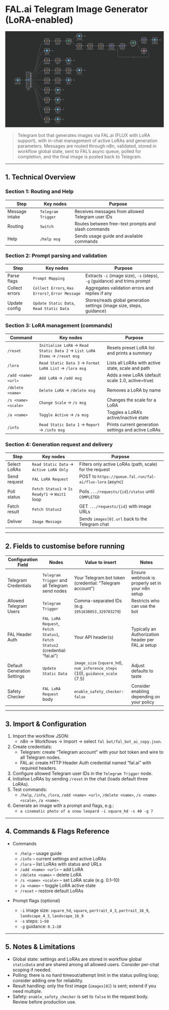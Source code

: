 # FAL.ai Telegram Image Generator (LoRA-enabled)

![overview](../screenshots/08.png)

> Telegram bot that generates images via FAL.ai (FLUX with LoRA support), with in-chat management of active LoRAs and generation parameters. Messages are routed through n8n, validated, stored in workflow global state, sent to FAL’s async queue, polled for completion, and the final image is posted back to Telegram.

---

## 1. Technical Overview

### Section 1: Routing and Help
| Step | Key nodes | Purpose |
| ---- | --------- | ------- |
| Message intake | `Telegram Trigger` | Receives messages from allowed Telegram user IDs |
| Routing | `Switch` | Routes between free-text prompts and slash commands |
| Help | `/help msg` | Sends usage guide and available commands |

### Section 2: Prompt parsing and validation
| Step | Key nodes | Purpose |
| ---- | --------- | ------- |
| Parse flags | `Prompt Mapping` | Extracts `-i` (image size), `-s` (steps), `-g` (guidance) and trims prompt |
| Collect errors | `Collect Errors`, `Has Errors?`, `Error Message` | Aggregates validation errors and replies if any |
| Update config | `Update Static Data`, `Read Static Data` | Stores/reads global generation settings (image size, steps, guidance) |

### Section 3: LoRA management (commands)
| Command | Key nodes | Purpose |
| ------- | --------- | ------- |
| `/reset` | `Initialize LoRA` → `Read Static Data 2` → `List LoRA Items` → `/reset msg` | Resets preset LoRA list and prints a summary |
| `/lora` | `Read Static Data 3` → `Format LoRA List` → `/lora msg` | Lists all LoRAs with active state, scale and path |
| `/add <name> <url>` | `Add LoRA` → `/add msg` | Adds a new LoRA (default scale 1.0, active=true) |
| `/delete <name>` | `Delete LoRA` → `/delete msg` | Removes a LoRA by name |
| `/s <name> <scale>` | `Change Scale` → `/s msg` | Changes the scale for a LoRA |
| `/a <name>` | `Toggle Active` → `/a msg` | Toggles a LoRA’s active/inactive state |
| `/info` | `Read Static Data 1` → `Report` → `/info msg` | Prints current generation settings and active LoRAs |

### Section 4: Generation request and delivery
| Step | Key nodes | Purpose |
| ---- | --------- | ------- |
| Select LoRAs | `Read Static Data` → `Active LoRA Only` | Filters only active LoRAs (path, scale) for the request |
| Send request | `FAL LoRA Request` | POST to `https://queue.fal.run/fal-ai/flux-lora` (async) |
| Poll status | `Fetch Status1` → `Is Ready?1` → `Wait1` loop | Polls `.../requests/{id}/status` until `COMPLETED` |
| Fetch result | `Fetch Status2` | GET `.../requests/{id}` with image URLs |
| Deliver | `Image Message` | Sends `images[0].url` back to the Telegram chat |

---

## 2. Fields to customise before running

| Configuration Field | Nodes | Value to insert | Notes |
| -------------------- | ----- | --------------- | ----- |
| Telegram Credentials | `Telegram Trigger` and all Telegram send nodes | Your Telegram bot token (credential: “Telegram account”) | Ensure webhook is properly set in your n8n setup |
| Allowed Telegram Users | `Telegram Trigger` | Comma-separated IDs (e.g. `1951630053,329703279`) | Restricts who can use the bot |
| FAL Header Auth | `FAL LoRA Request`, `Fetch Status1`, `Fetch Status2` (credential: “fal.ai”) | Your API header(s) | Typically an Authorization header per FAL.ai setup |
| Default Generation Settings | `Update Static Data` | `image_size` (`square_hd`), `num_inference_steps` (10), `guidance_scale` (7.5) | Adjust defaults to taste |
| Safety Checker | `FAL LoRA Request` body | `enable_safety_checker: false` | Consider enabling depending on your policy |

---

## 3. Import & Configuration

1. Import the workflow JSON:
   - n8n → Workflows → Import → select `fal bot/fal_bot_ai_copy.json`.
2. Create credentials:
   - Telegram: create “Telegram account” with your bot token and wire to all Telegram nodes.
   - FAL.ai: create HTTP Header Auth credential named “fal.ai” with required headers.
3. Configure allowed Telegram user IDs in the `Telegram Trigger` node.
4. Initialise LoRAs by sending `/reset` in the chat (loads default three LoRAs).
5. Test commands:
   - `/help`, `/info`, `/lora`, `/add <name> <url>`, `/delete <name>`, `/s <name> <scale>`, `/a <name>`.
6. Generate an image with a prompt and flags, e.g.:
   - `a cinematic photo of a snow leopard -i square_hd -s 40 -g 7`

---

## 4. Commands & Flags Reference

- Commands
  - `/help` – usage guide
  - `/info` – current settings and active LoRAs
  - `/lora` – list LoRAs with status and URLs
  - `/add <name> <url>` – add LoRA
  - `/delete <name>` – delete LoRA
  - `/s <name> <scale>` – set LoRA scale (e.g. 0.1–10)
  - `/a <name>` – toggle LoRA active state
  - `/reset` – restore default LoRAs

- Prompt flags (optional)
  - `-i` image size: `square_hd`, `square`, `portrait_4_3`, `portrait_16_9`, `landscape_4_3`, `landscape_16_9`
  - `-s` steps: `1–50`
  - `-g` guidance: `0.1–10`

---

## 5. Notes & Limitations

- Global state: settings and LoRAs are stored in workflow global `staticData` and are shared among all allowed users. Consider per-chat scoping if needed.
- Polling: there is no hard timeout/attempt limit in the status polling loop; consider adding one for reliability.
- Result handling: only the first image (`images[0]`) is sent; extend if you need multiple.
- Safety: `enable_safety_checker` is set to `false` in the request body. Review before production use.

